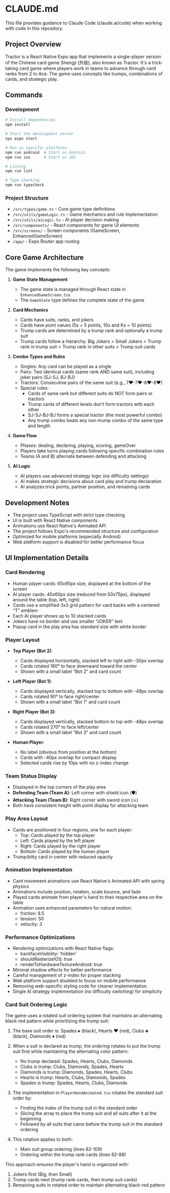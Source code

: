 # CLAUDE.md

This file provides guidance to Claude Code (claude.ai/code) when working with code in this repository.

## Project Overview

Tractor is a React Native Expo app that implements a single-player version of the Chinese card game Shengji (升级), also known as Tractor. It's a trick-taking card game where players work in teams to advance through card ranks from 2 to Ace. The game uses concepts like trumps, combinations of cards, and strategic play.

## Commands

### Development

```bash
# Install dependencies
npm install

# Start the development server
npx expo start

# Run on specific platforms
npm run android  # Start on Android
npm run ios      # Start on iOS

# Linting
npm run lint

# Type checking
npm run typecheck
```

### Project Structure

- `/src/types/game.ts` - Core game type definitions
- `/src/utils/gameLogic.ts` - Game mechanics and rule implementation
- `/src/utils/aiLogic.ts` - AI player decision making
- `/src/components/` - React components for game UI elements
- `/src/screens/` - Screen components (GameScreen, EnhancedGameScreen)
- `/app/` - Expo Router app routing

## Core Game Architecture

The game implements the following key concepts:

1. **Game State Management**
   - The game state is managed through React state in `EnhancedGameScreen.tsx`
   - The `GameState` type defines the complete state of the game

2. **Card Mechanics**
   - Cards have suits, ranks, and jokers
   - Cards have point values (5s = 5 points, 10s and Ks = 10 points)
   - Trump cards are determined by a trump rank and optionally a trump suit
   - Trump cards follow a hierarchy: Big Jokers > Small Jokers > Trump rank in trump suit > Trump rank in other suits > Trump suit cards

3. **Combo Types and Rules**
   - Singles: Any card can be played as a single
   - Pairs: Two identical cards (same rank AND same suit), including joker pairs (SJ-SJ, BJ-BJ)
   - Tractors: Consecutive pairs of the same suit (e.g., 7♥-7♥-8♥-8♥)
   - Special rules:
     - Cards of same rank but different suits do NOT form pairs or tractors
     - Trump cards of different levels don't form tractors with each other
     - SJ-SJ-BJ-BJ forms a special tractor (the most powerful combo)
     - Any trump combo beats any non-trump combo of the same type and length

4. **Game Flow**
   - Phases: dealing, declaring, playing, scoring, gameOver
   - Players take turns playing cards following specific combination rules
   - Teams (A and B) alternate between defending and attacking

5. **AI Logic**
   - AI players use advanced strategy logic (no difficulty settings)
   - AI makes strategic decisions about card play and trump declaration
   - AI analyzes trick points, partner position, and remaining cards

## Development Notes

- The project uses TypeScript with strict type checking
- UI is built with React Native components
- Animations use React Native's Animated API
- The project follows Expo's recommended structure and configuration
- Optimized for mobile platforms (especially Android)
- Web platform support is disabled for better performance focus

## UI Implementation Details

### Card Rendering

- Human player cards: 65x95px size, displayed at the bottom of the screen
- AI player cards: 40x60px size (reduced from 50x75px), displayed around the table (top, left, right)
- Cards use a simplified 3x3 grid pattern for card backs with a centered "T" emblem
- Each AI player shows up to 10 stacked cards
- Jokers have no border and use smaller "JOKER" text
- Popup card in the play area has standard size with white border

### Player Layout

- **Top Player (Bot 2)**:
  - Cards displayed horizontally, stacked left to right with -30px overlap
  - Cards rotated 180° to face downward toward the center
  - Shown with a small label "Bot 2" and card count

- **Left Player (Bot 1)**:
  - Cards displayed vertically, stacked top to bottom with -48px overlap
  - Cards rotated 90° to face right/center
  - Shown with a small label "Bot 1" and card count

- **Right Player (Bot 3)**:
  - Cards displayed vertically, stacked bottom to top with -48px overlap
  - Cards rotated 270° to face left/center
  - Shown with a small label "Bot 3" and card count

- **Human Player**:
  - No label (obvious from position at the bottom)
  - Cards with -40px overlap for compact display
  - Selected cards rise by 10px with no z-index change

### Team Status Display

- Displayed in the top corners of the play area
- **Defending Team (Team A)**: Left corner with shield icon (🛡️)
- **Attacking Team (Team B)**: Right corner with sword icon (⚔️)
- Both have consistent height with point display for attacking team

### Play Area Layout

- Cards are positioned in four regions, one for each player:
  - Top: Cards played by the top player
  - Left: Cards played by the left player
  - Right: Cards played by the right player
  - Bottom: Cards played by the human player
- Trump/kitty card in center with reduced opacity

### Animation Implementation

- Card movement animations use React Native's Animated API with spring physics
- Animations include position, rotation, scale bounce, and fade
- Played cards animate from player's hand to their respective area on the table
- Animation uses enhanced parameters for natural motion:
  - friction: 8.5
  - tension: 50
  - velocity: 3

### Performance Optimizations

- Rendering optimizations with React Native flags:
  - backfaceVisibility: 'hidden'
  - shouldRasterizeIOS: true
  - renderToHardwareTextureAndroid: true
- Minimal shadow effects for better performance
- Careful management of z-index for proper stacking
- Web platform support disabled to focus on mobile performance
- Removing web-specific styling code for cleaner implementation
- Single AI strategy implementation (no difficulty switching) for simplicity

### Card Suit Ordering Logic

The game uses a rotated suit ordering system that maintains an alternating black-red pattern while prioritizing the trump suit:

1. The base suit order is: Spades ♠ (black), Hearts ♥ (red), Clubs ♣ (black), Diamonds ♦ (red)

2. When a suit is declared as trump, the ordering rotates to put the trump suit first while maintaining the alternating color pattern:
   - No trump declared: Spades, Hearts, Clubs, Diamonds
   - Clubs is trump: Clubs, Diamonds, Spades, Hearts
   - Diamonds is trump: Diamonds, Spades, Hearts, Clubs
   - Hearts is trump: Hearts, Clubs, Diamonds, Spades
   - Spades is trump: Spades, Hearts, Clubs, Diamonds

3. The implementation in `PlayerHandAnimated.tsx` rotates the standard suit order by:
   - Finding the index of the trump suit in the standard order
   - Slicing the array to place the trump suit and all suits after it at the beginning
   - Followed by all suits that came before the trump suit in the standard ordering

4. This rotation applies to both:
   - Main suit group ordering (lines 82-109)
   - Ordering within the trump rank cards (lines 62-88)

This approach ensures the player's hand is organized with:

1. Jokers first (Big, then Small)
2. Trump cards next (trump rank cards, then trump suit cards)
3. Remaining suits in rotated order to maintain alternating black-red pattern
